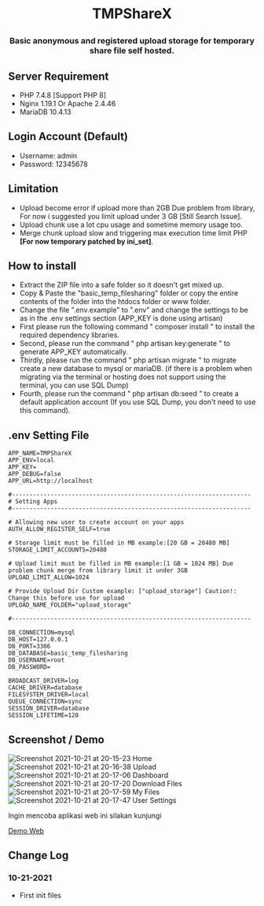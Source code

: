 <h1 align="center">TMPShareX</p>

<h3 align="center">Basic anonymous and registered upload storage for temporary share file self hosted.</h3>

## Server Requirement

- PHP 7.4.8 [Support PHP 8]
- Nginx 1.19.1 Or Apache 2.4.46
- MariaDB 10.4.13

## Login Account (Default)
- Username: admin
- Password: 12345678

## Limitation

-   Upload become error if upload more than 2GB Due problem from library, For now i suggested you limit upload under 3 GB [Still Search Issue].
-   Upload chunk use a lot cpu usage and sometime memory usage too.
-   Merge chunk upload slow and triggering max execution time limit PHP **[For now temporary patched by ini_set]**.

## How to install

- Extract the ZIP file into a safe folder so it doesn't get mixed up.
- Copy & Paste the "basic_temp_filesharing" folder or copy the entire contents of the folder into the htdocs folder or www folder.
- Change the file ".env.example" to ".env" and change the settings to be as in the .env settings section (APP_KEY is done using artisan)
- First please run the following command " composer install " to install the required dependency libraries.
- Second, please run the command " php artisan key:generate " to generate APP_KEY automatically.
- Thirdly, please run the command " php artisan migrate " to migrate create a new database to mysql or mariaDB. (if there is a problem when migrating via the terminal or hosting does not support using the terminal, you can use SQL Dump)
- Fourth, please run the command " php artisan db:seed " to create a default application account (If you use SQL Dump, you don't need to use this command).

## .env Setting File

```
APP_NAME=TMPShareX
APP_ENV=local
APP_KEY=
APP_DEBUG=false
APP_URL=http://localhost

#--------------------------------------------------------------------
# Setting Apps
#--------------------------------------------------------------------

# Allowing new user to create account on your apps
AUTH_ALLOW_REGISTER_SELF=true

# Storage limit must be filled in MB example:[20 GB = 20480 MB]
STORAGE_LIMIT_ACCOUNTS=20480

# Upload limit must be filled in MB example:[1 GB = 1024 MB] Due problem chunk merge from library limit it under 3GB
UPLOAD_LIMIT_ALLOW=1024

# Provide Upload Dir Custom example: ["upload_storage"] Caution!: Change this before use for upload
UPLOAD_NAME_FOLDER="upload_storage"

#--------------------------------------------------------------------

DB_CONNECTION=mysql
DB_HOST=127.0.0.1
DB_PORT=3306
DB_DATABASE=basic_temp_filesharing
DB_USERNAME=root
DB_PASSWORD=

BROADCAST_DRIVER=log
CACHE_DRIVER=database
FILESYSTEM_DRIVER=local
QUEUE_CONNECTION=sync
SESSION_DRIVER=database
SESSION_LIFETIME=120
```

## Screenshot / Demo

![Screenshot 2021-10-21 at 20-15-23 Home](https://user-images.githubusercontent.com/30236529/138286070-d7713a3c-44aa-4a67-b4be-99cc24f26285.png)
![Screenshot 2021-10-21 at 20-16-38 Upload](https://user-images.githubusercontent.com/30236529/138286167-811ec5c9-c5fd-44f2-a856-8ac3a256591f.png)
![Screenshot 2021-10-21 at 20-17-06 Dashboard](https://user-images.githubusercontent.com/30236529/138286197-de998a39-363f-43e5-8a91-12e7c1f26d5b.png)
![Screenshot 2021-10-21 at 20-17-20 Download Files](https://user-images.githubusercontent.com/30236529/138286234-a1ec7fd5-cdfe-4ac2-8794-30b5d51edc16.png)
![Screenshot 2021-10-21 at 20-17-59 My Files](https://user-images.githubusercontent.com/30236529/138286290-ccefb6c5-c2bc-42a5-97f7-429fc9912570.png)
![Screenshot 2021-10-21 at 20-17-47 User Settings](https://user-images.githubusercontent.com/30236529/138286306-3ccf1349-19b9-4ea4-a2b0-a30e6b5df12c.png)

Ingin mencoba aplikasi web ini silakan kunjungi

[Demo Web](#)

## Change Log

### 10-21-2021
- First init files
